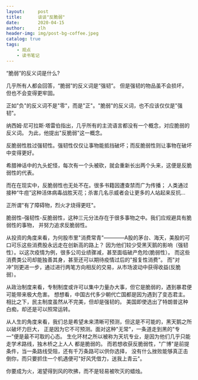 ```yaml
---
layout:     post
title:      谈谈"反脆弱"
date:       2020-04-15
author:     zlh
header-img: img/post-bg-coffee.jpeg
catalog: true
tags:
    - 观点
    - 读书笔记
---
```

“脆弱”的反义词是什么?

几乎所有人都会回答，“脆弱”的反义词是“强韧”。
但是强韧的物品虽不会损坏，但也不会变得更牢固。

正如"负"的反义词不是"零"，而是"正"。"脆弱"的反义词，也不应该仅仅是"强韧"。

纳西姆·尼可拉斯·塔雷伯指出，几乎所有的主流语言都没有一个概念，对应脆弱的反义词。
为此，他提出"反脆弱"这一概念。

反脆弱性胜过强韧性。强韧性仅仅让事物能抵挡破坏；而反脆弱性则让事物在破坏中变得更好。

希腊神话中的九头蛇怪，每次有一个头被砍，就会重新长出两个头来，这便是反脆弱性的代表。

而在在现实中，反脆弱性也无处不在。很多书籍因遭查禁而广为传播；
人类通过接种“牛痘”这种活体病毒战胜天花；杀害几名示威者会让更多的人站起来反抗... 

正所谓"有了障碍物，烈火才烧得更旺"。

脆弱性–强韧性-反脆弱性，这种三元分法存在于很多事物之中。我们应规避具有脆弱性的事物，
并努力追求反脆弱性。

从投资的角度来看，为何股市里"消费常青"————A股的茅台、海天，美股的可口可乐这些消费股永远走在创新高的路上？
因为他们较少受黑天鹅的影响（强韧性）。以这次疫情为例，很多公司业绩骤减，甚至面临破产危险(脆弱性）。
而这些消费类公司却能独善其身，甚至还可以期待疫情过后的"报复性消费"。 
而"对冲"则更进一步，通过进行两笔方向相反的交易，从市场波动中获得收益(反脆弱）。

从政治制度来看，专制制度或许可以集中力量办大事，但它是脆弱的，遇到暴君便可能带来极大危害。
想想看，中国古代多少朝代亡国都是因为遇到了变态君主。
相比之下，民主制度虽然从不完美，但却是强韧的。
美国即使选出了特朗普这种白痴，却还是可以照常运转。

从人生的角度来看，我们总是希望未来清晰可预测，但这是不可能的，黑天鹅之所以破坏力巨大，
正是因为它不可预测。面对这种"无常"，一条道走到黑的"专一"便是最不可取的心态。
生化环材之所以被称为天坑专业，是因为他们几乎只能走学术路线，独木桥之上人人
都是脆弱的。
而若想收获反脆弱性，"广博"是前提条件，当一条路线受阻，还有千万条路可以供你选择，
没有什么挫败能够真正击倒你，而只要抓住一个机遇便可"好风凭借力，送我上青云"。


你要成为火，渴望得到风的吹拂，而不是轻易被吹灭的蜡烛。







